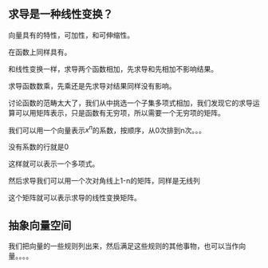 ## 求导是一种线性变换？

向量具有的特性，可加性，和可伸缩性。

在函数上同样具有。

和线性变换一样，求导两个函数相加，先求导和先相加不影响结果。

求导函数数乘，先乘还是先求导对结果同样没有影响。



讨论函数的范畴太大了，我们从中挑选一个子集多项式相加，我们发现它的求导运算可以用矩阵表示，只是函数有无穷项，所以需要一个无穷项的矩阵。

我们可以用一个向量表示$x^n$的系数，按顺序，从0次排到n次。。。

没有系数的行就是0

这样就可以表示一个多项式。

然后求导我们可以用一个次对角线上1-n的矩阵，同样是无线列

这个矩阵就可以表示求导的线性变换矩阵。

## 抽象向量空间

我们把向量的一些规则列出来，然后满足这些规则的其他事物，也可以当作向量。。。。

